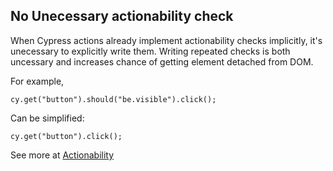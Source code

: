 ## No Unecessary actionability check

When Cypress actions already implement actionability checks implicitly, it's unecessary to explicitly write them. Writing repeated checks is both uncessary and increases chance of getting element detached from DOM.

For example,

```
cy.get("button").should("be.visible").click();
```

Can be simplified:

```
cy.get("button").click();
```

See more at [Actionability](https://docs.cypress.io/guides/core-concepts/interacting-with-elements#Actionability)